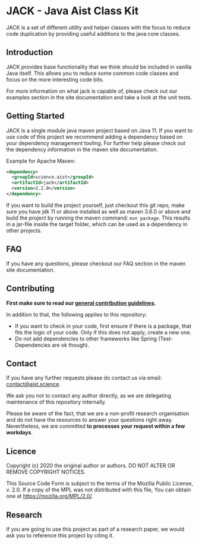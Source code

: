 # JACK - Java Aist Class Kit

JACK is a set of different utility and helper classes with the focus to reduce code duplication by providing useful 
additions to the java core classes.

## Introduction

JACK provides base functionality that we think should be included in vanilla Java itself. This allows you to reduce some 
common code classes and focus on the more interesting code bits.  

For more information on what jack is capable of, please check out our examples section in the site documentation 
and take a look at the unit tests.

## Getting Started

JACK is a single module java maven project based on Java 11. If you want to use code of this project we recommend adding 
a dependency based on your dependency management tooling. For further help please check out the dependency information
in the maven site documentation.

Example for Apache Maven:

```xml
<dependency>
  <groupId>science.aist</groupId>
  <artifactId>jack</artifactId>
  <version>2.2.0</version>
</dependency>
```

If you want to build the project yourself, just checkout this git repo, make sure you have jdk 11 or above installed as
well as maven 3.6.0 or above and build the project by running the maven command: `mvn package`. This results in a 
jar-file inside the target folder, which can be used as a dependency in other projects.

## FAQ

If you have any questions, please checkout our FAQ section in the maven site documentation.

## Contributing

**First make sure to read our [general contribution guidelines](https://fhooeaist.github.io/CONTRIBUTING.html).**

In addition to that, the following applies to this repository:
 - If you want to check in your code, first ensure if there is a package, that fits the logic of your code. Only if this 
 does not apply, create a new one.
 - Do not add dependencies to other frameworks like Spring (Test-Dependencies are ok though). 

## Contact

If you have any further requests please do contact us via email: [contact@aist.science](mailto:contact@aist.science).

We ask you not to contact any author directly, as we are delegating maintenance of this repository internally.

Please be aware of the fact, that we are a non-profit research organisation and do not have the resources to answer
your questions right away. Nevertheless, we are committed **to processes your request within a few workdays**. 

## Licence

Copyright (c) 2020 the original author or authors.
DO NOT ALTER OR REMOVE COPYRIGHT NOTICES.

This Source Code Form is subject to the terms of the Mozilla Public
License, v. 2.0. If a copy of the MPL was not distributed with this
file, You can obtain one at https://mozilla.org/MPL/2.0/.

## Research

If you are going to use this project as part of a research paper, we would ask you to reference this project by citing
it.